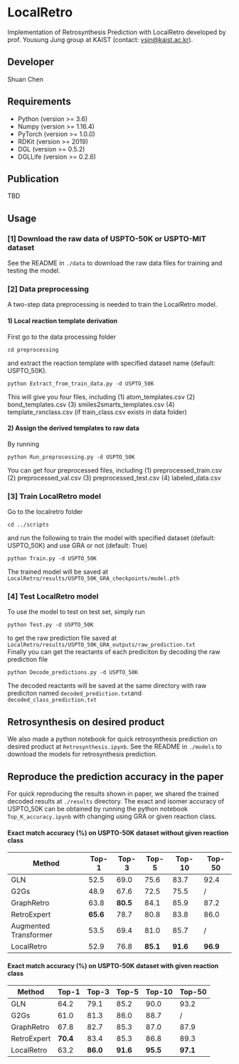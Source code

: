 # LocalRetro
Implementation of Retrosynthesis Prediction with LocalRetro developed by prof. Yousung Jung group at KAIST (contact: ysjn@kaist.ac.kr).

## Developer
Shuan Chen<br>

## Requirements
* Python (version >= 3.6) 
* Numpy (version >= 1.16.4) 
* PyTorch (version >= 1.0.0) 
* RDKit (version >= 2019)
* DGL (version >= 0.5.2)
* DGLLife (version >= 0.2.6)

## Publication
TBD

## Usage
### [1] Download the raw data of USPTO-50K or USPTO-MIT dataset
See the README in `./data` to download the raw data files for training and testing the model.


### [2] Data preprocessing
A two-step data preprocessing is needed to train the LocalRetro model.

#### 1) Local reaction template derivation 
First go to the data processing folder
```
cd preprocessing
```
and extract the reaction template with specified dataset name (default: USPTO_50K).
```
python Extract_from_train_data.py -d USPTO_50K
```
This will give you four files, including 
(1) atom_templates.csv
(2) bond_templates.csv
(3) smiles2smarts_templates.csv
(4) template_rxnclass.csv (if train_class.csv exists in data folder)<br>

#### 2) Assign the derived templates to raw data
By running
```
python Run_preprocessing.py -d USPTO_50K
```
You can get four preprocessed files, including 
(1) preprocessed_train.csv
(2) preprocessed_val.csv
(3) preprocessed_test.csv
(4) labeled_data.csv<br>


### [3] Train LocalRetro model
Go to the localretro folder
```
cd ../scripts
```
and run the following to train the model with specified dataset (default: USPTO_50K) and use GRA or not (default: True)
```
python Train.py -d USPTO_50K
```
The trained model will be saved at ` LocalRetro/results/USPTO_50K_GRA_checkpoints/model.pth`<br>

### [4] Test LocalRetro model
To use the model to test on test set, simply run 
```
python Test.py -d USPTO_50K
```
to get the raw prediction file saved at ` LocalRetro/results/USPTO_50K_GRA_outputs/raw_prediction.txt`<br>
Finally you can get the reactants of each prediciton by decoding the raw prediction file
```
python Decode_predictions.py -d USPTO_50K
```
The decoded reactants will be saved at the same directory with raw prediciton named `decoded_prediction.txt`and `decoded_class_prediction.txt`<br>

## Retrosynthesis on desired product
We also made a python notebook for quick retrosynthesis prediction on desired product at `Retrosynthesis.ipynb`.
See the README in `./models` to download the models for retrosynthesis prediction.

## Reproduce the prediction accuracy in the paper
For quick reproducing the results shown in paper, we shared the trained decoded results at `./results` directory.
The exact and isomer accuracy of USPTO_50K can be obtained by running the python notebook `Top_K_accuracy.ipynb` with changing using GRA or given reaction class.

#### Exact match accuracy (%) on USPTO-50K dataset without given reaction class

| Method | Top-1 | Top-3 | Top-5 | Top-10 | Top-50 |
| -------- | -------- | -------- | -------- | -------- | -------- |
| GLN         | 52.5 | 69.0 | 75.6 | 83.7 | 92.4 |
| G2Gs        | 48.9 | 67.6 | 72.5 | 75.5 |  /   |
| GraphRetro  | 63.8 | **80.5** | 84.1 | 85.9 | 87.2 |
| RetroExpert | **65.6** | 78.7 | 80.8 | 83.8 | 86.0 |
| Augmented Transformer     | 53.5 | 69.4 | 81.0 | 85.7 | / |
| LocalRetro  | 52.9 | 76.8 | **85.1** | **91.6** | **96.9** |

#### Exact match accuracy (%) on USPTO-50K dataset with given reaction class

| Method | Top-1 | Top-3 | Top-5 | Top-10 | Top-50 |
| -------- | -------- | -------- | -------- | -------- | -------- |
| GLN         | 64.2 | 79.1 | 85.2 | 90.0 | 93.2 |
| G2Gs        | 61.0 | 81.3 | 86.0 | 88.7 |  /   |
| GraphRetro  | 67.8 | 82.7 | 85.3 | 87.0 | 87.9 |
| RetroExpert | **70.4** | 83.4 | 85.3 | 86.8 | 89.3 |
| LocalRetro  | 63.2 | **86.0** | **91.6** | **95.5** | **97.1** |

